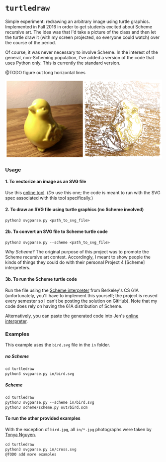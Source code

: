 # `turtledraw`
Simple experiment: redrawing an arbitrary image using turtle graphics. Implemented in Fall 2016 in order to get students excited about Scheme recursive art. The idea was that I'd take a picture of the class and then let the turtle draw it (with my screen projected, so everyone could watch) over the course of the period.

Of course, it was never necessary to involve Scheme. In the interest of the general, non-Scheming population, I've added a version of the code that uses Python only. This is currently the standard version.

@TODO figure out long horizontal lines

![bird](out/bird.jpg)

### Usage
#### 1. To vectorize an image as an SVG file
Use this [online tool](https://www.vectorizer.io/). (_Do_ use this one; the code is meant to run with the SVG spec associated with this tool specifically.)

#### 2. To draw an SVG file using turtle graphics (no Scheme involved)
```
python3 svgparse.py <path_to_svg_file>
```

#### 2b. To convert an SVG file to Scheme turtle code
```
python3 svgparse.py --scheme <path_to_svg_file>
```

_Why Scheme?_ The original purpose of this project was to promote the Scheme recursive art contest. Accordingly, I meant to show people the kinds of things they could do with their personal Project 4 [Scheme] interpreters.

#### 3b. To run the Scheme turtle code
Run the file using the [Scheme interpreter](https://inst.eecs.berkeley.edu/~cs61a/sp17/proj/scheme/) from Berkeley's CS 61A (unfortunately, you'll have to implement this yourself; the project is reused every semester so I can't be posting the solution on GitHub). Note that my code does rely on having the 61A distribution of Scheme.

Alternatively, you can paste the generated code into Jen's [online interpreter](https://scheme.cs61a.org/).

### Examples
This example uses the `bird.svg` file in the `in` folder.

##### _no Scheme_
```
cd turtledraw
python3 svgparse.py in/bird.svg
```

##### _Scheme_
```
cd turtledraw
python3 svgparse.py --scheme in/bird.svg
python3 scheme/scheme.py out/bird.scm
```

#### To run the other provided examples
With the exception of `bird.jpg`, all `in/*.jpg` photographs were taken by [Tonya Nguyen](https://tonyanguyen.github.io/).
```
cd turtledraw
python3 svgparse.py in/cross.svg
@TODO add more examples
```
